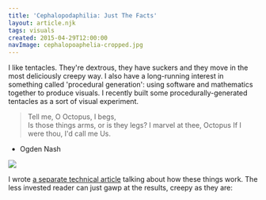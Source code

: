 ```yaml
---
title: 'Cephalopodaphilia: Just The Facts'
layout: article.njk
tags: visuals
created: 2015-04-29T12:00:00
navImage: cephalopoaphelia-cropped.jpg
---
```


I like tentacles.  They're dextrous, they have suckers and they move in the most deliciously creepy way.  I also have a long-running interest in something called 'procedural generation': using software and mathematics together to produce visuals.  I recently built some procedurally-generated tentacles as a sort of visual experiment.

>Tell me, O Octopus, I begs,<br/>
Is those things arms, or is they legs?
I marvel at thee, Octopus
If I were thou, I'd call me Us.
 - Ogden Nash

![](/media/cephalopods.png)

I wrote [a separate technical article](/cephalopodaphilia-tech-details) talking about how these things work.  The less invested reader can just gawp at the results, creepy as they are:

<script src="/js/Processing.js/processing.min.js"></script>
<canvas data-processing-sources="/media/Ceph6.pde"></canvas>